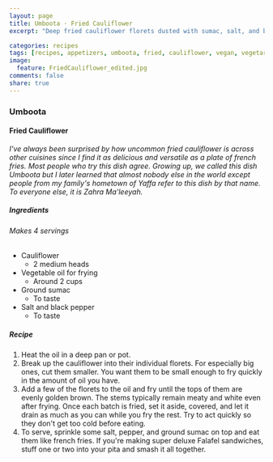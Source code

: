 ```yaml
---
layout: page
title: Umboota · Fried Cauliflower
excerpt: "Deep fried cauliflower florets dusted with sumac, salt, and black pepper."

categories: recipes
tags: [recipes, appetizers, umboota, fried, cauliflower, vegan, vegetarian]
image:
  feature: FriedCauliflower_edited.jpg
comments: false
share: true
---
```


### Umboota
#### Fried Cauliflower

*I've always been surprised by how uncommon fried cauliflower is across other cuisines since I find it as delicious and versatile as a plate of french fries. Most people who try this dish agree. Growing up, we called this dish Umboota but I later learned that almost nobody else in the world except people from my family's hometown of Yaffa refer to this dish by that name. To everyone else,  it is Zahra Ma'leeyah.*

##### Ingredients
###### Makes 4 servings

* Cauliflower
  - 2 medium heads
* Vegetable oil for frying
  - Around 2 cups
* Ground sumac
  - To taste
* Salt and black pepper
  - To taste

##### Recipe

1. Heat the oil in a deep pan or pot.
2. Break up the cauliflower into their individual florets. For especially big ones, cut them smaller. You want them to be small enough to fry quickly in the amount of oil you have.
3. Add a few of the florets to the oil and fry until the tops of them are evenly golden brown. The stems typically remain meaty and white even after frying. Once each batch is fried, set it aside, covered, and let it drain as much as you can while you fry the rest. Try to act quickly so they don't get too cold before eating.
4. To serve, sprinkle some salt, pepper, and ground sumac on top and eat them like french fries. If you're making super deluxe Falafel sandwiches, stuff one or two into your pita and smash it all together.
